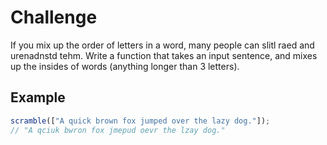 # Challenge

If you mix up the order of letters in a word, many people can slitl raed and urenadnstd tehm. Write a function that takes an input sentence, and mixes up the insides of words (anything longer than 3 letters).

## Example

```js
scramble(["A quick brown fox jumped over the lazy dog."]);
// "A qciuk bwron fox jmepud oevr the lzay dog."
```
